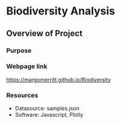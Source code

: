 # Biodiversity Analysis

## Overview of Project

### Purpose

### Webpage link

https://margomerritt.github.io/Biodiversity

### Resources
* Datasource: samples.json
* Software: Javascript, Plotly 
